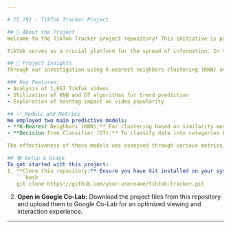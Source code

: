 ```yaml
---

# CS 791 - TikTok Tracker Project

## 🌟 About the Project
Welcome to the TikTok Tracker project repository! This initiative is part of Dr. Emily Hand's CS 791 Interdisciplinary Data Science Course for Spring 2024. Team members Lauren Feldman, Joey Paschke, and Ryan Baldwin dive deep into TikTok video data to uncover patterns that could predict trending content.

TikTok serves as a crucial platform for the spread of information. In this project, we focus on understanding how hashtags may influence the virality of posts. By analyzing data from 1,867 unique TikTok videos, including metrics like like counts, follower counts, timestamps, and hashtag usage, we strive to determine the impact of these elements on content popularity.

## 🚀 Project Insights
Through our investigation using k-nearest neighbors clustering (KNN) and a decision tree classifier (DT), we discovered that hashtag usage does not significantly influence the popularity or reach of a post. This README covers our approach, findings, and discusses ways to refine our prediction models.

### Key Features:
- Analysis of 1,867 TikTok videos
- Utilization of KNN and DT algorithms for trend prediction
- Exploration of hashtag impact on video popularity

## 📈 Models and Metrics
We employed two main predictive models:
- **K-Nearest Neighbors (KNN):** For clustering based on similarity measures.
- **Decision Tree Classifier (DT):** To classify data into categories based on learned decision rules.

The effectiveness of these models was assessed through various metrics, which are detailed within our project documentation.

## 🛠️ Setup & Usage
To get started with this project:
1. **Clone this repository:** Ensure you have Git installed on your system and run the following command:
   ```bash
   git clone https://github.com/your-username/tiktok-tracker.git
   ```
2. **Open in Google Co-Lab:** Download the project files from this repository and upload them to Google Co-Lab for an optimized viewing and interaction experience.

---
```

